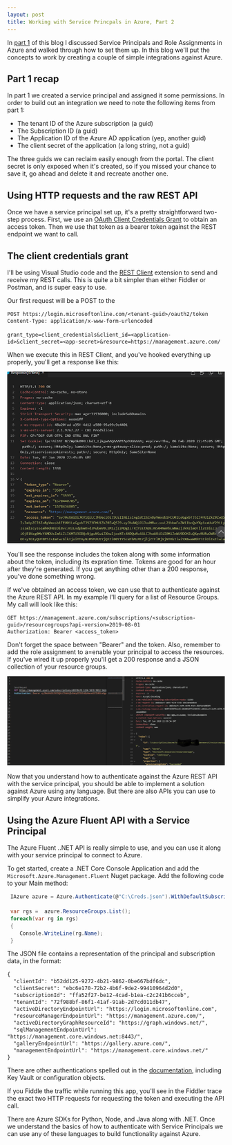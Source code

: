 ```yaml
---
layout: post
title: Working with Service Princpals in Azure, Part 2
---
```


In [part 1](https://dgusoff.github.io/azure-principals-1/) of this blog I discussed Service Principals and Role Assignments in Azure and walked through how to set them up. In this blog we'll put the concepts to work by creating a couple of simple integrations against Azure.

## Part 1 recap

In part 1 we created a service principal and assigned it some permissions. In order to build out an integration we need to note the following items from part 1:

- The tenant ID of the Azure subscription (a guid)
- The Subscription ID (a guid)
- The Application ID of the Azure AD application (yep, another guid)
- The client secret of the application (a long string, not a guid)

The three guids we can reclaim easily enough from the portal. The client secret is only exposed when it's created, so if you missed your chance to save it, go ahead and delete it and recreate another one.

## Using HTTP requests and the raw REST API

Once we have a service principal set up, it's a pretty straightforward two-step process. First, we use an [OAuth Client Credentials Grant](https://www.oauth.com/oauth2-servers/access-tokens/client-credentials/) to obtain an access token. Then we use that token as a bearer token against the REST endpoint we want to call.

## The client credentials grant

I'll be using Visual Studio code and the [REST Client](https://marketplace.visualstudio.com/items?itemName=humao.rest-client) extension to send and receive my REST calls. This is quite a bit simpler than either Fiddler or Postman, and is super easy to use.

Our first request will be a POST to the 

````
POST https://login.microsoftonline.com/<tenant-guid>/oauth2/token
Content-Type: application/x-www-form-urlencoded

grant_type=client_credentials&client_id=<application-id>&client_secret=<app-secret>&resource=https://management.azure.com/

````

When we execute this in REST Client, and you've hooked everything up properly, you'll get a response like this:

![image.png](/images/az-principals/6.png)


You'll see the response includes the token along with some information about the token, including its expration time. Tokens are good for an hour after they're generated. If you get anything other than a 200 response, you've done something wrong.

If we've obtained an access token, we can use that to authenticate against the Azure REST API. In my example I'll query for a list of Resource Groups. My call will look like this:

````
GET https://management.azure.com/subscriptions/<subscription-guid>/resourcegroups?api-version=2019-08-01
Authorization: Bearer <access_token>
````

Don't forget the space between "Bearer" and the token. Also, remember to add the role assignment to a=enable your principal to access the resources. If you've wired it up properly you'll get a 200 response and a JSON collection of your resource groups.

![image.png](/images/az-principals/7.png)

Now that you understand how to authenticate against the Azure REST API with the service principal, you should be able to implement a solution against Azure using any language.  But there are also APIs you can use to simplify your Azure integrations.

## Using the Azure Fluent API with a Service Principal

The Azure Fluent ..NET API is really simple to use, and you can use it along with your service principal to connect to Azure.

To get started, create a .NET Core Console Application and add the `Microsoft.Azure.Management.Fluent` Nuget package. Add the following code to your Main method:

```` C#
 IAzure azure = Azure.Authenticate(@"C:\Creds.json").WithDefaultSubscription();            

 var rgs =  azure.ResourceGroups.List();
 foreach(var rg in rgs)
 {
    Console.WriteLine(rg.Name);               
 }
````
The JSON file contains a representation of the principal and subscription data, in the format:

````
{
  "clientId": "b52dd125-9272-4b21-9862-0be667bdf6dc",
  "clientSecret": "ebc6e170-72b2-4b6f-9de2-99410964d2d0",
  "subscriptionId": "ffa52f27-be12-4cad-b1ea-c2c241b6cceb",
  "tenantId": "72f988bf-86f1-41af-91ab-2d7cd011db47",
  "activeDirectoryEndpointUrl": "https://login.microsoftonline.com",
  "resourceManagerEndpointUrl": "https://management.azure.com/",
  "activeDirectoryGraphResourceId": "https://graph.windows.net/",
  "sqlManagementEndpointUrl": "https://management.core.windows.net:8443/",
  "galleryEndpointUrl": "https://gallery.azure.com/",
  "managementEndpointUrl": "https://management.core.windows.net/"
}
````

There are other authentications spelled out in the [documentation](https://docs.microsoft.com/en-us/dotnet/azure/dotnet-sdk-azure-authenticate?view=azure-dotnet), including Key Vault or configuration objects.

If you Fiddle the traffic while running this app, you'll see in the Fiddler trace the exact two HTTP requests for requesting the token and executing the API call.

There are Azure SDKs for Python, Node, and Java along with .NET. Once we understand the basics of how to authenticate with Service Principals we can use any of these languages to build functionality against Azure.
